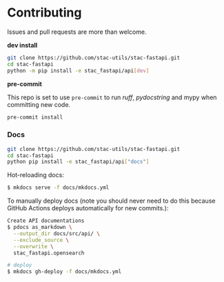 # Contributing

Issues and pull requests are more than welcome.

**dev install**

```bash
git clone https://github.com/stac-utils/stac-fastapi.git
cd stac-fastapi
python -m pip install -e stac_fastapi/api[dev]
```

**pre-commit**

This repo is set to use `pre-commit` to run *ruff*, *pydocstring* and mypy when committing new code.

```bash
pre-commit install
```

### Docs

```bash
git clone https://github.com/stac-utils/stac-fastapi.git
cd stac-fastapi
python pip install -e stac_fastapi/api["docs"]
```

Hot-reloading docs:

```bash
$ mkdocs serve -f docs/mkdocs.yml
```

To manually deploy docs (note you should never need to do this because GitHub
Actions deploys automatically for new commits.):

```bash
Create API documentations
$ pdocs as_markdown \
  --output_dir docs/src/api/ \
  --exclude_source \
  --overwrite \
  stac_fastapi.opensearch

# deploy
$ mkdocs gh-deploy -f docs/mkdocs.yml
```